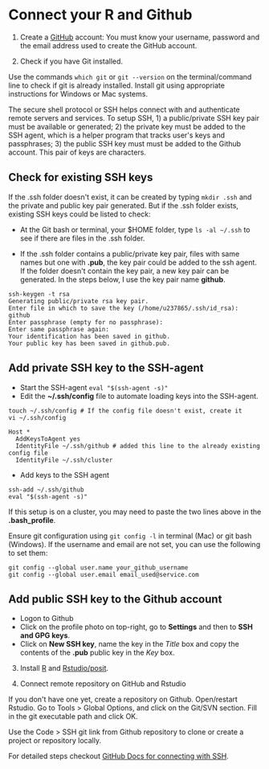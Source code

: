 
# Connect your R and Github

1. Create a [GitHub](https://github.com/) account: You must know your username, password and the email address used to create the GitHub account.

2. Check if you have Git installed.

Use the commands ```which git``` or ```git --version``` on the terminal/command line to check if git is already installed. Install git using appropriate instructions for Windows or Mac systems.

The secure shell protocol or SSH helps connect with and authenticate remote servers and services. To setup SSH, 1) a public/private SSH key pair must be available or generated; 2) the private key must be added to the SSH agent, which is a helper program that tracks user's keys and passphrases; 3) the public SSH key must must be added to the Github account. This pair of keys are characters.

## Check for existing SSH keys

If the .ssh folder doesn't exist, it can be created by typing `mkdir .ssh` and the private and public key pair generated. But if the .ssh folder exists, existing SSH keys could be listed to check: 

+ At the Git bash or terminal, your $HOME folder, type `ls -al ~/.ssh` to see if there are files in the .ssh folder.

+ If the .ssh folder contains a public/private key pair, files with same names but one with **.pub**, the key pair could be added to the ssh agent. If the folder doesn't contain the key pair, a new key pair can be generated. In the steps below, I use the key pair name **github**.

```
ssh-keygen -t rsa
Generating public/private rsa key pair.
Enter file in which to save the key (/home/u237865/.ssh/id_rsa): github
Enter passphrase (empty for no passphrase): 
Enter same passphrase again: 
Your identification has been saved in github.
Your public key has been saved in github.pub.
```

## Add private SSH key to the SSH-agent

+ Start the SSH-agent `eval "$(ssh-agent -s)"`
+ Edit the **~/.ssh/config** file to automate loading keys into the SSH-agent. 
```
touch ~/.ssh/config # If the config file doesn't exist, create it
vi ~/.ssh/config

Host *
  AddKeysToAgent yes
  IdentityFile ~/.ssh/github # added this line to the already existing config file
  IdentityFile ~/.ssh/cluster
```
+ Add keys to the SSH agent
```
ssh-add ~/.ssh/github
eval "$(ssh-agent -s)"
```

If this setup is on a cluster, you may need to paste the two lines above in the **.bash_profile**.

Ensure git configuration using ```git config -l``` in terminal (Mac) or git bash (Windows). If the username and email are not set, you can use the following to set them:

```
git config --global user.name your_github_username
git config --global user.email email_used@service.com
```

## Add public SSH key to the Github account
+ Logon to Github
+ Click on the profile photo on top-right, go to **Settings** and then to **SSH and GPG keys**.
+ Click on **New SSH key**, name the key in the *Title* box and copy the contents of the **.pub** public key in the *Key* box.

3. Install [R](https://www.r-project.org/) and [Rstudio/posit](https://posit.co/).

4. Connect remote repository on GitHub and Rstudio

If you don't have one yet, create a repository on Github. 
Open/restart Rstudio.
Go to Tools > Global Options, and click on the Git/SVN section. Fill in the git executable path and click OK.


Use the Code > SSH git link from Github repository to clone or create a project or repository locally.

For detailed steps checkout [GitHub Docs for connecting with SSH](https://docs.github.com/en/authentication/connecting-to-github-with-ssh).
